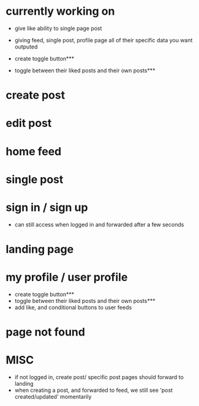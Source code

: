 # currently working on

- give like ability to single page post
- giving feed, single post, profile page all of their specific data you want outputed

- create toggle button\*\*\*
- toggle between their liked posts and their own posts\*\*\*

# create post

# edit post

# home feed

# single post

# sign in / sign up

- can still access when logged in and forwarded after a few seconds

# landing page

# my profile / user profile

- create toggle button\*\*\*
- toggle between their liked posts and their own posts\*\*\*
- add like, and conditional buttons to user feeds

# page not found

# MISC

- if not logged in, create post/ specific post pages should forward to landing
- when creating a post, and forwarded to feed, we still see 'post created/updated' momentarily
